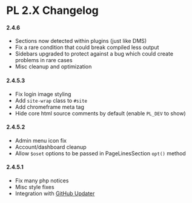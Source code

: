 PL 2.X Changelog
================

#### 2.4.6

- Sections now detected within plugins (just like DMS)
- Fix a rare condition that could break compiled less output
- Sidebars upgraded to protect against a bug which could create problems in rare cases
- Misc cleanup and optimization

#### 2.4.5.3

- Fix login image styling
- Add `site-wrap` class to `#site`
- Add chromeframe meta tag
- Hide core html source comments by default (enable `PL_DEV` to show)

#### 2.4.5.2

- Admin menu icon fix
- Account/dashboard cleanup
- Allow `$oset` options to be passed in PageLinesSection `opt()` method

#### 2.4.5.1

- Fix many php notices
- Misc style fixes
- Integration with [GitHub Updater](https://github.com/afragen/github-updater)